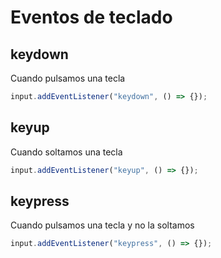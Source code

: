 # Eventos de teclado

## keydown

Cuando pulsamos una tecla

```js
input.addEventListener("keydown", () => {});
```

## keyup

Cuando soltamos una tecla

```js
input.addEventListener("keyup", () => {});
```

## keypress

Cuando pulsamos una tecla y no la soltamos

```js
input.addEventListener("keypress", () => {});
```
